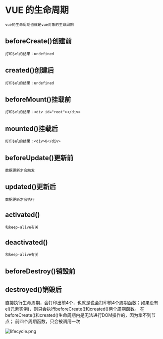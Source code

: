 # VUE 的生命周期
    vue的生命周期也就是vue对象的生命周期
## beforeCreate()创建前
    打印$el的结果：undefined
## created()创建后
    打印$el的结果：undefined
## beforeMount()挂载前
    打印$el的结果：<div id="root"></div>
## mounted()挂载后
    打印$el的结果：<div>0</div>
## beforeUpdate()更新前
    数据更新才会触发
## updated()更新后
    数据更新才会执行
## activated()
    和keep-alive有关
## deactivated()
    和keep-alive有关
## beforeDestroy()销毁前

## destroyed()销毁后

直接执行生命周期，会打印出前4个，也就是说会打印前4个周期函数；如果没有el(元素实例)，则只会执行beforeCreate()和created()两个周期函数。
在beforeCreate()和created()生命周期内是无法进行DOM操作的，因为拿不到节点；
前四个周期函数，只会被调用一次

![lifecycle.png](0)